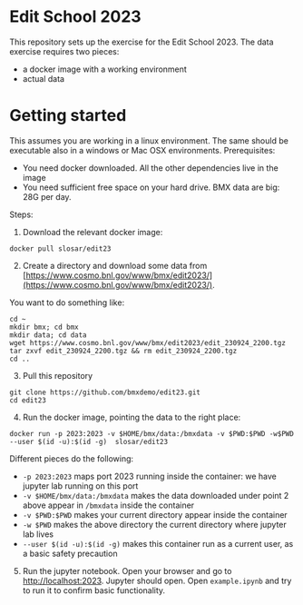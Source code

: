 # Edit School 2023

This repository sets up the exercise for the Edit School 2023.
The data exercise requires two pieces:
 * a docker image with a working environment
 * actual data

# Getting started

This assumes you are working in a linux environment. The same should be executable also in a windows or Mac OSX environments.
Prerequisites:
 * You need docker downloaded. All the other dependencies live in the image
 * You need sufficient free space on your hard drive. BMX data are big: 28G per day.

Steps:
1. Download the relevant docker image:
```
docker pull slosar/edit23
```

2. Create a directory and download some data from [https://www.cosmo.bnl.gov/www/bmx/edit2023/](https://www.cosmo.bnl.gov/www/bmx/edit2023/).

You want to do something like:

```
cd ~
mkdir bmx; cd bmx
mkdir data; cd data
wget https://www.cosmo.bnl.gov/www/bmx/edit2023/edit_230924_2200.tgz
tar zxvf edit_230924_2200.tgz && rm edit_230924_2200.tgz
cd ..
```

3. Pull this repository

```
git clone https://github.com/bmxdemo/edit23.git
cd edit23
```

4. Run the docker image, pointing the data to the right place:

```
docker run -p 2023:2023 -v $HOME/bmx/data:/bmxdata -v $PWD:$PWD -w$PWD --user $(id -u):$(id -g)  slosar/edit23
```
Different pieces do the following:
 * `-p 2023:2023` maps port 2023 running inside the container: we have jupyter lab running on this port
 * `-v $HOME/bmx/data:/bmxdata` makes the data downloaded under point 2 above appear in `/bmxdata` inside the container
 * `-v $PWD:$PWD` makes your current directory appear inside the container
 * `-w $PWD` makes the above directory the current directory where jupyter lab lives
 * `--user $(id -u):$(id -g)` makes this container run as a current user, as a basic safety precaution

5. Run the jupyter notebook. Open your browser and go to [http://localhost:2023](http://localhost:2023). Jupyter should open.
   Open `example.ipynb` and try to run it to confirm basic functionality.
   



